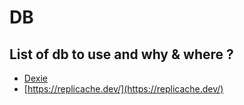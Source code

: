 # DB

## List of db to use and why & where ?

 - [Dexie](https://dexie.org/)
 - [https://replicache.dev/](https://replicache.dev/) 


